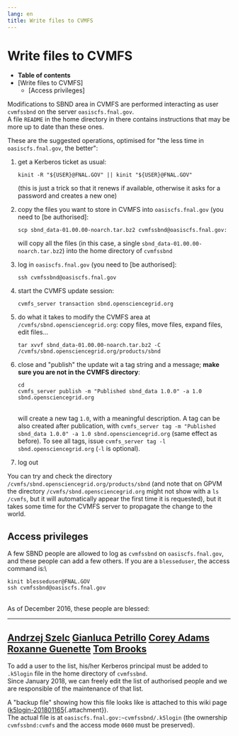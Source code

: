 ```yaml
---
lang: en
title: Write files to CVMFS
---
```




Write files to CVMFS
============================================================

-   **Table of contents**
-   [Write files to CVMFS]
    -   [Access privileges]

Modifications to SBND area in CVMFS are performed interacting as user
`cvmfssbnd` on the server `oasiscfs.fnal.gov`.\
A file `README` in the home directory in there contains instructions
that may be more up to date than these ones.

These are the suggested operations, optimised for \"the less time in
`oasiscfs.fnal.gov`, the better\":

1.  get a Kerberos ticket as usual:

        kinit -R "${USER}@FNAL.GOV" || kinit "${USER}@FNAL.GOV"

    (this is just a trick so that it renews if available, otherwise it
    asks for a password and creates a new one)

2.  copy the files you want to store in CVMFS into `oasiscfs.fnal.gov`
    (you need to [be authorised]:

        scp sbnd_data-01.00.00-noarch.tar.bz2 cvmfssbnd@oasiscfs.fnal.gov:

    will copy all the files (in this case, a single
    `sbnd_data-01.00.00-noarch.tar.bz2`) into the home directory of
    `cvmfssbnd`

3.  log in `oasiscfs.fnal.gov` (you need to [be
    authorised]:

        ssh cvmfssbnd@oasiscfs.fnal.gov

4.  start the CVMFS update session:

        cvmfs_server transaction sbnd.opensciencegrid.org

5.  do what it takes to modify the CVMFS area at
    `/cvmfs/sbnd.opensciencegrid.org`: copy files, move files, expand
    files, edit files\...

        tar xvvf sbnd_data-01.00.00-noarch.tar.bz2 -C /cvmfs/sbnd.opensciencegrid.org/products/sbnd

6.  close and \"publish\" the update wit a tag string and a message;
    **make sure you are not in the CVMFS directory**:

        cd
        cvmfs_server publish -m "Published sbnd_data 1.0.0" -a 1.0 sbnd.opensciencegrid.org

    \
    will create a new tag `1.0`, with a meaningful description. A tag
    can be also created after publication, with
    `cvmfs_server tag -m "Published sbnd_data 1.0.0" -a 1.0 sbnd.opensciencegrid.org`
    (same effect as before). To see all tags, issue
    `cvmfs_server tag -l sbnd.opensciencegrid.org` (`-l` is optional).

7.  log out

You can try and check the directory
`/cvmfs/sbnd.opensciencegrid.org/products/sbnd` (and note that on GPVM
the directory `/cvmfs/sbnd.opensciencegrid.org` might not show with a
`ls /cvmfs`, but it will automatically appear the first time it is
requested), but it takes some time for the CVMFS server to propagate the
change to the world.



Access privileges
------------------------------------------------------

A few SBND people are allowed to log as `cvmfssbnd` on
`oasiscfs.fnal.gov`, and these people can add a few others. If you are a
`blesseduser`, the access command is:\

    kinit blesseduser@FNAL.GOV
    ssh cvmfssbnd@oasiscfs.fnal.gov

\
As of December 2016, these people are blessed:

  --------------------------------------------------------------
  [Andrzej Szelc](mailto:andrzej.szelc@manchester.ac.uk)
  [Gianluca Petrillo](mailto:petrillo@fnal.gov)
  [Corey Adams](mailto:corey.adams@yale.edu)
  [Roxanne Guenette](mailto:Roxanne.Guenette@physics.ox.ac.uk)
  [Tom Brooks](mailto:tom.g.r.brooks@gmail.com)
  --------------------------------------------------------------

To add a user to the list, his/her Kerberos principal must be added to
`.k5login` file in the home directory of `cvmfssbnd`.\
Since January 2018, we can freely edit the list of authorised people and
we are responsible of the maintenance of that list.

A \"backup file\" showing how this file looks like is attached to this
wiki page
([k5login-201801165](/redmine/attachments/45990/k5login-201801165){.attachment}).\
The actual file is at `oasiscfs.fnal.gov:~cvmfssbnd/.k5login` (the
ownership `cvmfssbnd:cvmfs` and the access mode `0600` must be
preserved).
